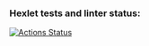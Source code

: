 ### Hexlet tests and linter status:
[![Actions Status](https://github.com/dvs30/data-analytics-project-92/workflows/hexlet-check/badge.svg)](https://github.com/dvs30/data-analytics-project-92/actions)